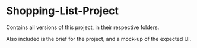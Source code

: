 # Shopping-List-Project
Contains all versions of this project, in their respective folders.

Also included is the brief for the project, and a mock-up of the expected UI.

